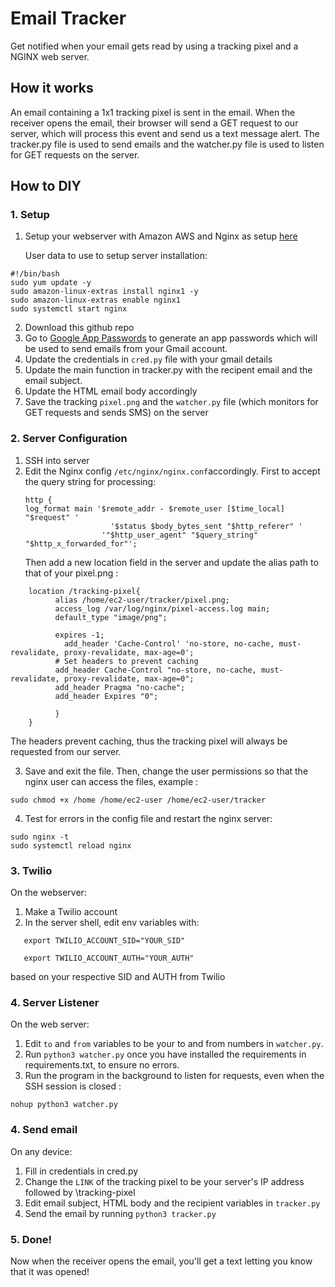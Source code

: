 ﻿# Email Tracker

Get notified when your email gets read by using a tracking pixel and a NGINX web server.

## How it works

An email containing a 1x1 tracking pixel is sent in the email. When the receiver opens the email, their browser will send a GET request to our server, which will process this event and send us a text message alert. The tracker.py file is used to send emails and the watcher.py file is used to listen for GET requests on the server.

## How to DIY

### 1. Setup

1. Setup your webserver with Amazon AWS and Nginx as setup [here](https://aws.plainenglish.io/creating-an-ec2-instance-installing-an-nginx-webserver-8b0ab5ba10a9)

   User data to use to setup server installation:

```
#!/bin/bash
sudo yum update -y
sudo amazon-linux-extras install nginx1 -y
sudo amazon-linux-extras enable nginx1
sudo systemctl start nginx
```

2. Download this github repo
3. Go to [Google App Passwords](https://myaccount.google.com/apppasswords) to generate an app passwords which will be used to send emails from your Gmail account.
4. Update the credentials in `cred.py` file with your gmail details
5. Update the main function in tracker.py with the recipent email and the email subject.
6. Update the HTML email body accordingly
7. Save the tracking `pixel.png` and the `watcher.py` file (which monitors for GET requests and sends SMS) on the server

### 2. Server Configuration

1. SSH into server
2. Edit the Nginx config `/etc/nginx/nginx.conf`accordingly. First to accept the query string for processing:
   ```
   http {
   log_format main '$remote_addr - $remote_user [$time_local] "$request" '
                      '$status $body_bytes_sent "$http_referer" '
                    '"$http_user_agent" "$query_string" "$http_x_forwarded_for"';
   ```
   Then add a new location field in the server and update the alias path to that of your pixel.png :

```
    location /tracking-pixel{
          alias /home/ec2-user/tracker/pixel.png;
          access_log /var/log/nginx/pixel-access.log main;
          default_type "image/png";

          expires -1;
            add_header 'Cache-Control' 'no-store, no-cache, must-revalidate, proxy-revalidate, max-age=0';
          # Set headers to prevent caching
          add_header Cache-Control "no-store, no-cache, must-revalidate, proxy-revalidate, max-age=0";
          add_header Pragma "no-cache";
          add_header Expires "0";

          }
    }
```

The headers prevent caching, thus the tracking pixel will always be requested from our server.

3. Save and exit the file. Then, change the user permissions so that the nginx user can access the files, example :

```
sudo chmod +x /home /home/ec2-user /home/ec2-user/tracker
```

4. Test for errors in the config file and restart the nginx server:

```
sudo nginx -t
sudo systemctl reload nginx
```

### 3. Twilio

On the webserver:

1. Make a Twilio account
2. In the server shell, edit env variables with:

```
   export TWILIO_ACCOUNT_SID="YOUR_SID"

   export TWILIO_ACCOUNT_AUTH="YOUR_AUTH"
```

based on your respective SID and AUTH from Twilio

### 4. Server Listener

On the web server:

1. Edit `to` and `from` variables to be your to and from numbers in `watcher.py`.
2. Run `python3 watcher.py` once you have installed the requirements in requirements.txt, to ensure no errors.
3. Run the program in the background to listen for requests, even when the SSH session is closed :

```
nohup python3 watcher.py
```

### 4. Send email

On any device:

1. Fill in credentials in cred.py
2. Change the `LINK` of the tracking pixel to be your server's IP address followed by \tracking-pixel
3. Edit email subject, HTML body and the recipient variables in `tracker.py`
4. Send the email by running `python3 tracker.py`

### 5. Done!

Now when the receiver opens the email, you'll get a text letting you know that it was opened!

